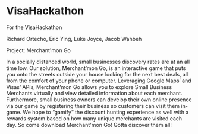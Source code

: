 # VisaHackathon
For the VisaHackathon

Richard Ortecho, Eric Ying, Luke Joyce, Jacob Wahbeh

Project: Merchant'mon Go

In a socially distanced world, small businesses discovery rates are at an all time low. Our solution, Merchant’mon Go, is an interactive game that puts you onto the streets outside your house looking for the next best deals, all from the comfort of your phone or computer. Leveraging Google Maps’ and Visas’ APIs, Merchant’mon Go allows you to explore Small Business Merchants virtually and view detailed information about each merchant. Furthermore, small business owners can develop their own online presence via our game by registering their business so customers can visit them in-game. We hope to “gamify” the discount hunting experience as well with a rewards system based on how many unique merchants are visited each day. So come download Merchant'mon Go! Gotta discover them all!
